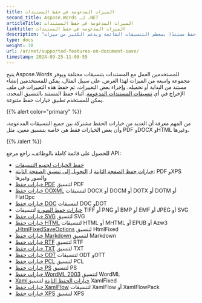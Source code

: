 ```yaml
---
title: الميزات المدعومة في حفظ المستندات
second_title: Aspose.Words لـ .NET
articleTitle: الميزات المدعومة في حفظ المستندات
linktitle: الميزات المدعومة في حفظ المستندات
description: "احفظ مستندًا بمعظم التنسيقات الشائعة ويدعم الكثير من ميزات Microsoft Word باستخدام C#."
type: docs
weight: 30
url: /ar/net/supported-features-on-document-save/
timestamp: 2024-09-25-11-08-55
---
```


يتيح Aspose.Words للمستخدمين العمل مع المستندات بتنسيقات مختلفة ويوفر مجموعة واسعة من الميزات لهذا الغرض. على سبيل المثال، يمكن للمستخدمين إنشاء مستند من البداية أو تحميله، وإجراء بعض التغييرات، ثم حفظ هذه التغييرات في ملف الإخراج في أي [تنسيقات المستندات المدعومة](/words/ar/net/supported-document-formats/). أثناء حفظ المستند بالتنسيق المحدد، يمكن للمستخدم تطبيق خيارات حفظ متنوعة.

{{% alert color="primary" %}}

من المهم معرفة أن العديد من خيارات الحفظ مشتركة بين جميع التنسيقات المدعومة، وأن بعض الخيارات فقط هي خاصة بتنسيق معين، مثل PDF وDOCX وHTML وغيرها.

{{% /alert %}}

للحصول على قائمة كاملة بالوظائف، راجع مرجع API:

- [حفظ الخيارات لجميع التنسيقات](https://reference.aspose.com/words/ar/net/aspose.words.saving/)
- [خيارات حفظ الصفحة الثابتة](https://reference.aspose.com/words/ar/net/aspose.words.saving/fixedpagesaveoptions/) لـ [التحويل إلى تنسيق الصفحة الثابتة](/words/ar/net/converting-to-fixed-page-format/): PDF وXPS والصور وغيرها
- [خيارات حفظ PDF](https://reference.aspose.com/words/ar/net/aspose.words.saving/pdfsaveoptions/) لتنسيق PDF
- [خيارات حفظ OOXML](https://reference.aspose.com/words/ar/net/aspose.words.saving/ooxmlsaveoptions/) لتنسيقات DOCX أو DOCM أو DOTX أو DOTM أو FlatOpc
- [خيارات حفظ DOC](https://reference.aspose.com/words/ar/net/aspose.words.saving/docsaveoptions/) لتنسيقات DOC وDOT
- [خيارات حفظ الصورة](https://reference.aspose.com/words/ar/net/aspose.words.saving/imagesaveoptions/) لتنسيقات TIFF أو PNG أو BMP أو EMF أو JPEG أو SVG
- [خيارات حفظ SVG](https://reference.aspose.com/words/ar/net/aspose.words.saving/svgsaveoptions/) لتنسيق SVG
- [خيارات حفظ HTML](https://reference.aspose.com/words/ar/net/aspose.words.saving/htmlsaveoptions/) لتنسيقات HTML أو MHTML أو EPUB أو Azw3 و[HtmlFixedSaveOptions](https://reference.aspose.com/words/ar/net/aspose.words.saving/htmlfixedsaveoptions/) لتنسيق HtmlFixed
- [خيارات حفظ Markdown](https://reference.aspose.com/words/ar/net/aspose.words.saving/markdownsaveoptions/) لتنسيق Markdown
- [خيارات حفظ RTF](https://reference.aspose.com/words/ar/net/aspose.words.saving/rtfsaveoptions/) لتنسيق RTF
- [خيارات حفظ TXT](https://reference.aspose.com/words/ar/net/aspose.words.saving/txtsaveoptions/) لتنسيق TXT
- [خيارات حفظ ODT](https://reference.aspose.com/words/ar/net/aspose.words.saving/odtsaveoptions/) لتنسيقات ODT وOTT
- [خيارات حفظ PCL](https://reference.aspose.com/words/ar/net/aspose.words.saving/pclsaveoptions/) لتنسيق PCL
- [خيارات حفظ PS](https://reference.aspose.com/words/ar/net/aspose.words.saving/pssaveoptions/) لتنسيق PS
- [خيارات حفظ WordML 2003](https://reference.aspose.com/words/ar/net/aspose.words.saving/wordml2003saveoptions/) لتنسيق WordML
- [Xamlخيارات الحفظ الثابتة](https://reference.aspose.com/words/ar/net/aspose.words.saving/xamlfixedsaveoptions/) لتنسيق XamlFixed
- [خيارات حفظ XamlFlow](https://reference.aspose.com/words/ar/net/aspose.words.saving/xamlflowsaveoptions/) لتنسيقات XamlFlow أو XamlFlowPack
- [خيارات حفظ XPS](https://reference.aspose.com/words/ar/net/aspose.words.saving/xpssaveoptions/) لتنسيق XPS
